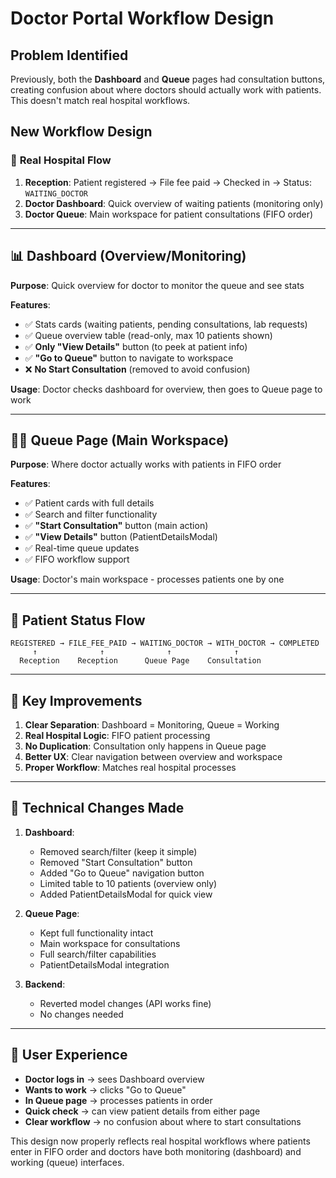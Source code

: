 # Doctor Portal Workflow Design

## Problem Identified
Previously, both the **Dashboard** and **Queue** pages had consultation buttons, creating confusion about where doctors should actually work with patients. This doesn't match real hospital workflows.

## New Workflow Design

### 🏥 **Real Hospital Flow**
1. **Reception**: Patient registered → File fee paid → Checked in → Status: `WAITING_DOCTOR`
2. **Doctor Dashboard**: Quick overview of waiting patients (monitoring only)
3. **Doctor Queue**: Main workspace for patient consultations (FIFO order)

---

## 📊 **Dashboard (Overview/Monitoring)**
**Purpose**: Quick overview for doctor to monitor the queue and see stats

**Features**:
- ✅ Stats cards (waiting patients, pending consultations, lab requests)
- ✅ Queue overview table (read-only, max 10 patients shown)
- ✅ **Only "View Details"** button (to peek at patient info)
- ✅ **"Go to Queue"** button to navigate to workspace
- ❌ **No Start Consultation** (removed to avoid confusion)

**Usage**: Doctor checks dashboard for overview, then goes to Queue page to work

---

## 🚶‍♂️ **Queue Page (Main Workspace)**
**Purpose**: Where doctor actually works with patients in FIFO order

**Features**:
- ✅ Patient cards with full details
- ✅ Search and filter functionality
- ✅ **"Start Consultation"** button (main action)
- ✅ **"View Details"** button (PatientDetailsModal)
- ✅ Real-time queue updates
- ✅ FIFO workflow support

**Usage**: Doctor's main workspace - processes patients one by one

---

## 🔄 **Patient Status Flow**
```
REGISTERED → FILE_FEE_PAID → WAITING_DOCTOR → WITH_DOCTOR → COMPLETED
     ↑              ↑              ↑              ↑
  Reception    Reception      Queue Page    Consultation
```

---

## 🎯 **Key Improvements**
1. **Clear Separation**: Dashboard = Monitoring, Queue = Working
2. **Real Hospital Logic**: FIFO patient processing
3. **No Duplication**: Consultation only happens in Queue page
4. **Better UX**: Clear navigation between overview and workspace
5. **Proper Workflow**: Matches real hospital processes

---

## 🔧 **Technical Changes Made**
1. **Dashboard**: 
   - Removed search/filter (keep it simple)
   - Removed "Start Consultation" button
   - Added "Go to Queue" navigation button
   - Limited table to 10 patients (overview only)
   - Added PatientDetailsModal for quick view

2. **Queue Page**:
   - Kept full functionality intact
   - Main workspace for consultations
   - Full search/filter capabilities
   - PatientDetailsModal integration

3. **Backend**: 
   - Reverted model changes (API works fine)
   - No changes needed

---

## 🎨 **User Experience**
- **Doctor logs in** → sees Dashboard overview
- **Wants to work** → clicks "Go to Queue" 
- **In Queue page** → processes patients in order
- **Quick check** → can view patient details from either page
- **Clear workflow** → no confusion about where to start consultations

This design now properly reflects real hospital workflows where patients enter in FIFO order and doctors have both monitoring (dashboard) and working (queue) interfaces.
